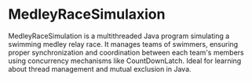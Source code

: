 # MedleyRaceSimulaxion
MedleyRaceSimulation is a multithreaded Java program simulating a swimming medley relay race. It manages teams of swimmers, ensuring proper synchronization and coordination between each team's members using concurrency mechanisms like CountDownLatch. Ideal for learning about thread management and mutual exclusion in Java.

